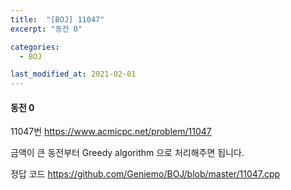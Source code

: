 ```yaml
---
title:  "[BOJ] 11047"
excerpt: "동전 0"

categories:
  - BOJ

last_modified_at: 2021-02-01
---
```


#### 동전 0

11047번 <https://www.acmicpc.net/problem/11047>

금액이 큰 동전부터 Greedy algorithm 으로 처리해주면 됩니다.

정답 코드 <https://github.com/Geniemo/BOJ/blob/master/11047.cpp>